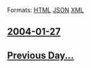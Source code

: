 
Formats: [HTML](2004/01/27/index.html)  [JSON](2004/01/27/index.json)  [XML](2004/01/27/index.xml)  

## [2004-01-27](/news/2004/01/27/index.md)

## [Previous Day...](/news/2004/01/26/index.md)

